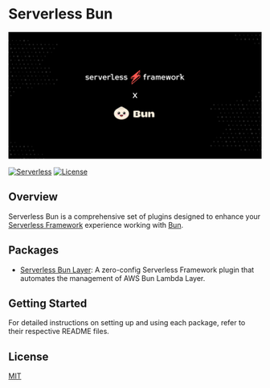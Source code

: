 # Serverless Bun

![Serverless Bun](./docs/thumbnail.png 'serverless-bun')

[![Serverless](http://public.serverless.com/badges/v3.svg)](http://www.serverless.com)
[![License](https://img.shields.io/github/license/junwen-k/serverless-bun)](https://raw.githubusercontent.com/junwen-k/serverless-bun/main/LICENSE)

## Overview

Serverless Bun is a comprehensive set of plugins designed to enhance your [Serverless Framework](https://www.serverless.com/) experience working with [Bun](https://bun.sh/).

## Packages

- [Serverless Bun Layer](./packages/serverless-bun-layer): A zero-config Serverless Framework plugin that automates the management of AWS Bun Lambda Layer.

## Getting Started

For detailed instructions on setting up and using each package, refer to their respective README files.

## License

[MIT](./LICENSE)
